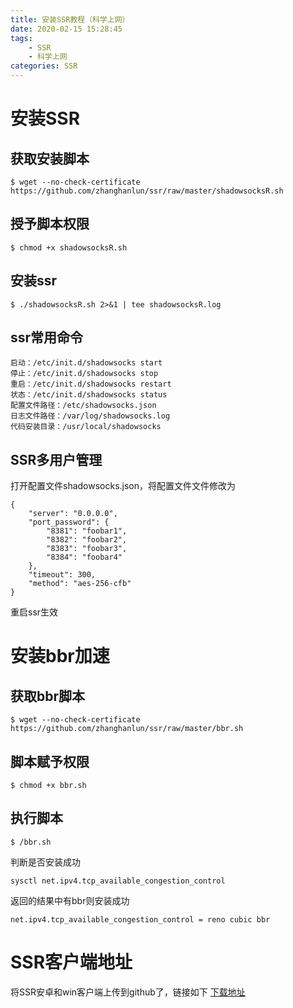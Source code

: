 ```yaml
---
title: 安装SSR教程（科学上网）
date: 2020-02-15 15:28:45
tags:
	- SSR
	- 科学上网
categories: SSR
---
```


# 安装SSR
## 获取安装脚本
<!-- more -->
```shell
$ wget --no-check-certificate https://github.com/zhanghanlun/ssr/raw/master/shadowsocksR.sh
```
## 授予脚本权限
```shell
$ chmod +x shadowsocksR.sh
```
## 安装ssr
```shell
$ ./shadowsocksR.sh 2>&1 | tee shadowsocksR.log
```
## ssr常用命令

```shell
启动：/etc/init.d/shadowsocks start
停止：/etc/init.d/shadowsocks stop
重启：/etc/init.d/shadowsocks restart
状态：/etc/init.d/shadowsocks status
配置文件路径：/etc/shadowsocks.json
日志文件路径：/var/log/shadowsocks.log
代码安装目录：/usr/local/shadowsocks
```
## SSR多用户管理
打开配置文件shadowsocks.json，将配置文件文件修改为
```
{
    "server": "0.0.0.0",
    "port_password": {
        "8381": "foobar1",
        "8382": "foobar2",
        "8383": "foobar3",
        "8384": "foobar4"
    },
    "timeout": 300,
    "method": "aes-256-cfb"
}
```
重启ssr生效

# 安装bbr加速
## 获取bbr脚本
```shell
$ wget --no-check-certificate https://github.com/zhanghanlun/ssr/raw/master/bbr.sh
```
## 脚本赋予权限
```shell
$ chmod +x bbr.sh
```
## 执行脚本
```shell
$ /bbr.sh
```
判断是否安装成功
```shell
sysctl net.ipv4.tcp_available_congestion_control
```
返回的结果中有bbr则安装成功
```shell
net.ipv4.tcp_available_congestion_control = reno cubic bbr
```
# SSR客户端地址
将SSR安卓和win客户端上传到github了，链接如下
[下载地址](https://github.com/zhanghanlun/ssr)